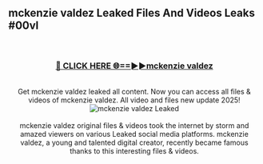 ## mckenzie valdez Leaked Files And Videos Leaks #00vl
<br>
<div align="center">
<h3><a href="https://watchclip.my.id/mckenzie valdez" rel="nofollow">🔴 CLICK HERE 🌐==►►mckenzie valdez</a></h3>
<br>
Get mckenzie valdez leaked all content. Now you can access all files & videos of mckenzie valdez. All video and files new update 2025!
<br>
<a href="https://watchclip.my.id/mckenzie valdez" rel="nofollow" data-target="animated-image.originalLink"><img src="https://i.ibb.co.com/WyWwxjT/player-gif2.gif" alt="mckenzie valdez Leaked" style="max-width: 100%; display: inline-block;" data-target="animated-image.originalImage"></a>
<br><br>
mckenzie valdez original files & videos took the internet by storm and amazed viewers on various Leaked social media platforms. mckenzie valdez, a young and talented digital creator, recently became famous thanks to this interesting files & videos.
</div>
<br>
